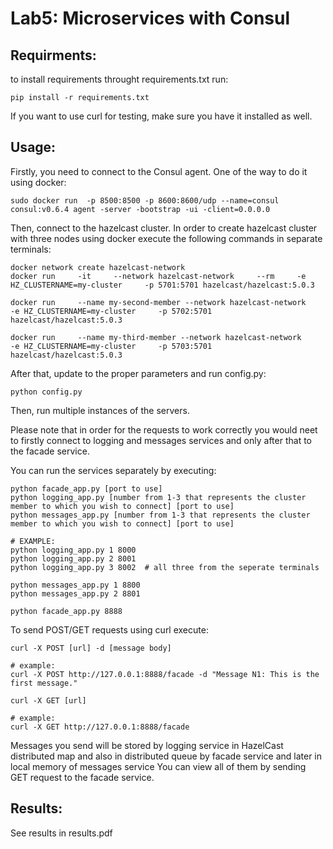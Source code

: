 # Lab5: Microservices with Consul

## Requirments:
to install requirements throught requirements.txt run:

```
pip install -r requirements.txt
```
If you want to use curl for testing, make sure you have it installed as well.

## Usage:

Firstly, you need to connect to the Consul agent. One of the way to do it using docker:
```
sudo docker run  -p 8500:8500 -p 8600:8600/udp --name=consul consul:v0.6.4 agent -server -bootstrap -ui -client=0.0.0.0
```
Then, connect to the hazelcast cluster.
In order to create hazelcast cluster with three nodes using docker execute the following commands in separate terminals:
```
docker network create hazelcast-network
docker run     -it     --network hazelcast-network     --rm     -e HZ_CLUSTERNAME=my-cluster     -p 5701:5701 hazelcast/hazelcast:5.0.3

docker run     --name my-second-member --network hazelcast-network     -e HZ_CLUSTERNAME=my-cluster     -p 5702:5701 hazelcast/hazelcast:5.0.3

docker run     --name my-third-member --network hazelcast-network     -e HZ_CLUSTERNAME=my-cluster     -p 5703:5701 hazelcast/hazelcast:5.0.3
```
After that, update to the proper parameters and run config.py:
```
python config.py
```
Then, run multiple instances of the servers.

Please note that in order for the requests to work correctly you would neet to firstly connect to logging and messages services and only after that to the facade service.

You can run the services separately by executing:

```
python facade_app.py [port to use]
python logging_app.py [number from 1-3 that represents the cluster member to which you wish to connect] [port to use]
python messages_app.py [number from 1-3 that represents the cluster member to which you wish to connect] [port to use]

# EXAMPLE:
python logging_app.py 1 8000
python logging_app.py 2 8001
python logging_app.py 3 8002  # all three from the seperate terminals

python messages_app.py 1 8800
python messages_app.py 2 8801

python facade_app.py 8888
```

To send POST/GET requests using curl execute:

```
curl -X POST [url] -d [message body]

# example:
curl -X POST http://127.0.0.1:8888/facade -d "Message N1: This is the first message."
```
```
curl -X GET [url]

# example:
curl -X GET http://127.0.0.1:8888/facade
```
Messages you send will be stored by logging service in HazelCast distributed map and also in distributed queue by facade service and later in local memory of messages service
You can view all of them by sending GET request to the facade service.

## Results:

See results in results.pdf
